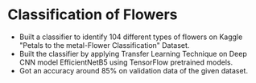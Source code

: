 # Classification of Flowers
* Built a classifier to identify 104 different types of flowers on Kaggle "Petals to the metal-Flower Classification" Dataset.
* Built the classifier by applying Transfer Learning Technique on Deep CNN model EfficientNetB5 using TensorFlow pretrained models.
* Got an accuracy around 85% on validation data of the given dataset.
